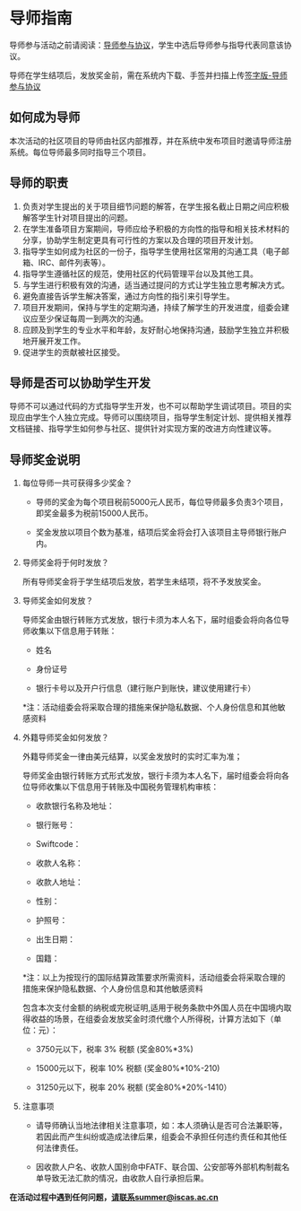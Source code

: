 # 导师指南

导师参与活动之前请阅读：[导师参与协议](./assets/mentor-rules.txt)，学生中选后导师参与指导代表同意该协议。

导师在学生结项后，发放奖金前，需在系统内下载、手签并扫描上传[签字版-导师参与协议](./assets/签字版-导师参与协议-CN-开源软件供应链点亮计划-暑期2021.pdf)

## 如何成为导师

本次活动的社区项目的导师由社区内部推荐，并在系统中发布项目时邀请导师注册系统。每位导师最多同时指导三个项目。

## 导师的职责

1. 负责对学生提出的关于项目细节问题的解答，在学生报名截止日期之间应积极解答学生针对项目提出的问题。
2. 在学生准备项目方案期间，导师应给予积极的方向性的指导和相关技术材料的分享，协助学生制定更具有可行性的方案以及合理的项目开发计划。
3. 指导学生如何成为社区的一份子，指导学生使用社区常用的沟通工具（电子邮箱、IRC、邮件列表等）。
4. 指导学生遵循社区的规范，使用社区的代码管理平台以及其他工具。
5. 与学生进行积极有效的沟通，适当通过提问的方式让学生独立思考解决方式。
6. 避免直接告诉学生解决答案，通过方向性的指引来引导学生。
7. 项目开发期间，保持与学生的定期沟通，持续了解学生的开发进度，组委会建议应至少保证每周一到两次的沟通。
8. 应顾及到学生的专业水平和年龄，友好耐心地保持沟通，鼓励学生独立并积极地开展开发工作。
9. 促进学生的贡献被社区接受。

## 导师是否可以协助学生开发

导师不可以通过代码的方式指导学生开发，也不可以帮助学生调试项目。项目的实现应由学生个人独立完成。导师可以围绕项目，指导学生制定计划、提供相关推荐文档链接、指导学生如何参与社区、提供针对实现方案的改进方向性建议等。

## 导师奖金说明

1. 每位导师一共可获得多少奖金？

    - 导师的奖金为每个项目税前5000元人民币，每位导师最多负责3个项目，即奖金最多为税前15000人民币。
    
    - 奖金发放以项目个数为基准，结项后奖金将会打入该项目主导师银行账户内。

2. 导师奖金将于何时发放？

    所有导师奖金将于学生结项后发放，若学生未结项，将不予发放奖金。

3. 导师奖金如何发放？

    导师奖金由银行转账方式发放，银行卡须为本人名下，届时组委会将向各位导师收集以下信息用于转账：

    - 姓名

    - 身份证号

    - 银行卡号以及开户行信息（建行账户到账快，建议使用建行卡）

    *注：活动组委会将采取合理的措施来保护隐私数据、个人身份信息和其他敏感资料

4. 外籍导师奖金如何发放？

    外籍导师奖金一律由美元结算，以奖金发放时的实时汇率为准；

    导师奖金由银行转账方式形式发放，银行卡须为本人名下，届时组委会将向各位导师收集以下信息用于转账及中国税务管理机构审核：

     - 收款银行名称及地址：

     - 银行账号：

     - Swiftcode：

     - 收款人名称：

     - 收款人地址：
     
     - 性别：
     
     - 护照号：
     
     - 出生日期：
    
     - 国籍：

      *注：以上为按现行的国际结算政策要求所需资料，活动组委会将采取合理的措施来保护隐私数据、个人身份信息和其他敏感资料

      包含本次支付金额的纳税或完税证明,适用于税务条款中外国人员在中国境内取得收益的场景，在组委会发放奖金时须代缴个人所得税，计算方法如下（单位：元）：

     - 3750元以下，税率 3% 税额 (奖金80%*3%)

     - 15000元以下，税率 10% 税额 (奖金80%*10%-210)

     - 31250元以下，税率 20% 税额 (奖金80%*20%-1410）

5. 注意事项

    - 请导师确认当地法律相关注意事项，如：本人须确认是否可合法兼职等，若因此而产生纠纷或造成法律后果，组委会不承担任何违约责任和其他任何法律责任。

    - 因收款人户名、收款人国别命中FATF、联合国、公安部等外部机构制裁名单导致无法汇款的情况，由收款人自行承担后果。

**在活动过程中遇到任何问题，请联系summer@iscas.ac.cn**
